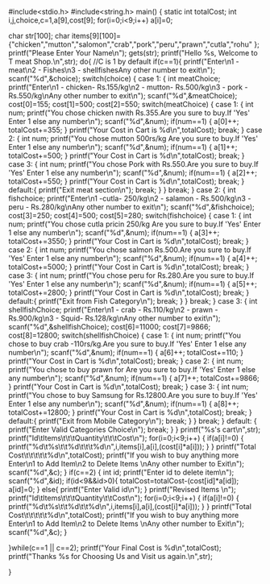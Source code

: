 #include<stdio.h>
#include<string.h>
main()
{
 static int totalCost;
 int i,j,choice,c=1,a[9],cost[9];
 for(i=0;i<9;i++)
 a[i]=0;
 
 char str[100];
 char items[9][100]={"chicken","mutton","salomon","crab","pork","peru","prawn","cutla","rohu" 
 };
 printf("Please Enter Your Name\n");
 gets(str);
 printf("Hello %s, Welcome to T meat Shop.\n",str);
 do{
  //C is 1 by default
  if(c==1){
  printf("Enter\n1 - meat\n2 - Fishes\n3 - shellfishesAny other number to exit\n");
  scanf("%d",&choice);
  switch(choice)
  {
   case 1:
   {
    int meatChoice;
    printf("Enter\n1 - chicken- Rs.155/kg\n2 - mutton- Rs.500/kg\n3 - pork - Rs.550/kg\nAny other number to exit\n");
    scanf("%d",&meatChoice);
    cost[0]=155;
    cost[1]=500;
    cost[2]=550;
    switch(meatChoice)
    {
     case 1:
     {
      int num;
      printf("You chose chicken nwith Rs.355.Are you sure to buy.If 'Yes' Enter 1 else any number\n");
      scanf("%d",&num);
      if(num==1)
      {
       a[0]++;
       totalCost+=355;
      }
      printf("Your Cost in Cart is %d\n",totalCost);
      break;
     }
     case 2:
     {
      int num;
      printf("You chose mutton 500rs/kg Are you sure to buy.If 'Yes' Enter 1 else any number\n");
      scanf("%d",&num);
      if(num==1)
      {
       a[1]++;
       totalCost+=500;
      }
      printf("Your Cost in Cart is %d\n",totalCost);
      break;
     }
     case 3:
     {
      int num;
      printf("You chose Pork with Rs.550.Are you sure to buy.If 'Yes' Enter 1 else any number\n");
      scanf("%d",&num);
      if(num==1)
      {
       a[2]++;
       totalCost+=550;
      }
      printf("Your Cost in Cart is %d\n",totalCost);
      break;
     }
     default:{
      printf("Exit meat section\n");
      break;
     }
    }
    break;
   }
   case 2:
   {
    int fishchoice;
    printf("Enter\n1 -cutla- 250/kg\n2 - salamon - Rs.500/kg\n3 - peru - Rs.280/kg\nAny other number to exit\n");
    scanf("%d",&fishchoice);
    cost[3]=250;
    cost[4]=500;
    cost[5]=280;
    switch(fishchoice)
    {
     case 1:
     {
      int num;
      printf("You chose cutla pricin 250/kg Are you sure to buy.If 'Yes' Enter 1 else any number\n");
      scanf("%d",&num);
      if(num==1)
      {
       a[3]++;
       totalCost+=3550;
      }
      printf("Your Cost in Cart is %d\n",totalCost);
      break;
     }
     case 2:
     {
      int num;
      printf("You chose salmon Rs.500.Are you sure to buy.If 'Yes' Enter 1 else any number\n");
      scanf("%d",&num);
      if(num==1)
      {
       a[4]++;
       totalCost+=5000;
      }
      printf("Your Cost in Cart is %d\n",totalCost);
      break;
     }
     case 3:
     {
      int num;
      printf("You chose peru for Rs.280.Are you sure to buy.If 'Yes' Enter 1 else any number\n");
      scanf("%d",&num);
      if(num==1)
      {
       a[5]++;
       totalCost+=2800;
      }
      printf("Your Cost in Cart is %d\n",totalCost);
      break;
     }
     default:{
      printf("Exit from Fish Category\n");
      break;
     }
    }
    break;
   }
   case 3:
   {
    int shellfishChoice;
    printf("Enter\n1 - crab - Rs.110/kg\n2 - prawn - Rs.900/kg\n3 - Squid- Rs.128/kg\nAny other number to exit\n");
    scanf("%d",&shellfishChoice);
    cost[6]=11000;
    cost[7]=9866;
    cost[8]=12800;
    switch(shellfishChoice)
    {
     case 1:
     {
      int num;
      printf("You chose to buy crab -110rs/kg.Are you sure to buy.If 'Yes' Enter 1 else any number\n");
      scanf("%d",&num);
      if(num==1)
      {
       a[6]++;
       totalCost+=110;
      }
      printf("Your Cost in Cart is %d\n",totalCost);
      break;
     }
     case 2:
     {
      int num;
      printf("You chose to buy prawn for Are you sure to buy.If 'Yes' Enter 1 else any number\n");
      scanf("%d",&num);
      if(num==1)
      {
       a[7]++;
       totalCost+=9866;
      }
      printf("Your Cost in Cart is %d\n",totalCost);
      break;
     }
     case 3:
     {
      int num;
      printf("You chose to buy Samsung for Rs.12800.Are you sure to buy.If 'Yes' Enter 1 else any number\n");
      scanf("%d",&num);
      if(num==1)
      {
       a[8]++;
       totalCost+=12800;
      }
      printf("Your Cost in Cart is %d\n",totalCost);
      break;
     }
     default:{
      printf("Exit from Mobile Category\n");
      break;
     }
    }
    break;
   }
   default:
   {
    printf("Enter Valid Categories Choice\n");
    break;
   }
  }
  printf("%s's cart\n",str);
  printf("Id\tItems\t\t\tQuantity\t\t\tCost\n");
  for(i=0;i<9;i++)
  {
   if(a[i]!=0)
   {
    printf("%d\t%s\t\t%d\t\t\t%d\n",i,items[i],a[i],(cost[i]*a[i]));
   }
  }
  printf("Total Cost\t\t\t\t\t%d\n",totalCost);
  printf("If you wish to buy anything more Enter\n1 to Add Item\n2 to Delete Items \nAny other number to Exit\n");
  scanf("%d",&c);
 }
  if(c==2)
  {
   int id;
   printf("Enter id to delete item\n");
   scanf("%d",&id);
   if(id<9&&id>0){
   totalCost=totalCost-(cost[id]*a[id]);
   a[id]=0;
   }
   else{
    printf("Enter Valid id\n");
   }
       printf("Revised Items \n");
       printf("Id\tItems\t\t\tQuantity\t\tCost\n");
            for(i=0;i<9;i++)
      {
     if(a[i]!=0)
      {
    printf("%d\t%s\t\t%d\t\t%d\n",i,items[i],a[i],(cost[i]*a[i]));
      }
     }
        printf("Total Cost\t\t\t\t\t%d\n",totalCost);
        printf("If you wish to buy anything more Enter\n1 to Add Item\n2 to Delete Items \nAny other number to Exit\n");
     scanf("%d",&c);
  }
  
 }while(c==1 || c==2);
 printf("Your Final Cost is %d\n",totalCost);
 printf("Thanks %s for Choosing Us and Visit us again.\n",str);
 
}
